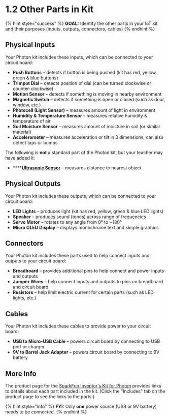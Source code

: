 # 1.2 Other Parts in Kit

{% hint style="success" %}
**GOAL:**  Identify the other parts in your IoT kit and their purposes \(inputs, outputs, connectors, cables\)
{% endhint %}

## Physical Inputs

Your Photon kit includes these inputs, which can be connected to your circuit board:

* **Push Buttons** – detects if button is being pushed \(kit has red, yellow, green & blue buttons\)
* **Trimpot Dial** – detects position of dial \(can be turned clockwise or counter-clockwise\)
* **Motion Sensor** – detects if something is moving in nearby environment
* **Magnetic Switch** – detects if something is open or closed \(such as door, window, etc.\)
* **Photocell \(Light Sensor\)** – measures amount of light in environment
* **Humidity & Temperature Sensor** – measures relative humidity & temperature of air
* **Soil Moisture Sensor** – measures amount of moisture in soil \(or similar material\)
* **Accelerometer** – measures acceleration or tilt in 3 dimensions; can also detect taps or bumps

The following is **not** a standard part of the Photon kit, but your teacher may have added it:

* \*\*\*\*[**Ultrasonic Sensor**](https://www.sparkfun.com/products/13959) – measures distance to nearest object

## Physical Outputs

Your Photon kit includes these outputs, which can be connected to your circuit board:

* **LED Lights** – produces light \(kit has red, yellow, green & blue LED lights\)
* **Speaker** – produces sound \(tones\) across range of frequencies
* **Servo Motor** – rotates to any angle from 0° to ~180°
* **Micro OLED Display** – displays monochrome text and simple graphics 

## Connectors

Your Photon kit includes these parts used to help connect inputs and outputs to your circuit board:

* **Breadboard** – provides additional pins to help connect and power inputs and outputs
* **Jumper Wires** – help connect inputs and outputs to pins on breadboard and circuit board
* **Resistors** – help limit electric current for certain parts \(such as LED lights, etc.\)

## Cables

Your Photon kit includes these cables to provide power to your circuit board:

* **USB to Micro-USB Cable** – powers circuit board by connecting to USB port or charger
* **9V to Barrel Jack Adapter** – powers circuit board by connecting to 9V battery

## More Info

The product page for the [SparkFun Inventor's Kit for Photon](https://www.sparkfun.com/products/13320) provides links to details about each part included in the kit. \(Click the "Includes" tab on the product page to see the links to the parts.\)

{% hint style="info" %}
**FYI:**  Only **one** power source \(USB or 9V battery\) needs to be connected.
{% endhint %}

